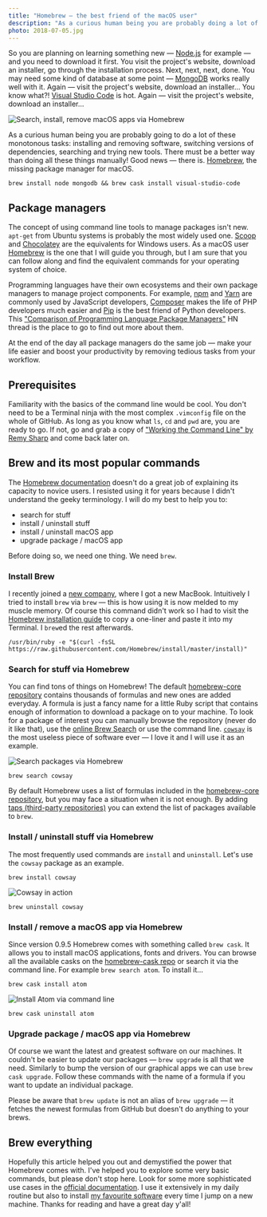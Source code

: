 ```yaml
---
title: "Homebrew — the best friend of the macOS user"
description: "As a curious human being you are probably doing a lot of monotonous tasks: installing and removing software, switching versions of dependencies and searching for new tools. Make your life easier with Homebrew."
photo: 2018-07-05.jpg
---
```


So you are planning on learning something new — [Node.js](https://nodejs.org/en/) for example — and you need to download it first. You visit the project's website, download an installer, go through the installation process. Next, next, next, done. You may need some kind of database at some point — [MongoDB](https://www.mongodb.com/) works really well with it. Again — visit the project's website, download an installer… You know what?! [Visual Studio Code](https://code.visualstudio.com/) is hot. Again — visit the project's website, download an installer…

![Search, install, remove macOS apps via Homebrew](/photos/2018-07-05-1.jpg)

As a curious human being you are probably going to do a lot of these monotonous tasks: installing and removing software, switching versions of dependencies, searching and trying new tools. There must be a better way than doing all these things manually! Good news — there is. [Homebrew](https://brew.sh/), the missing package manager for macOS.

```
brew install node mongodb && brew cask install visual-studio-code
```

## Package managers

The concept of using command line tools to manage packages isn't new. `apt-get` from Ubuntu systems is probably the most widely used one. [Scoop](https://scoop.sh/) and [Chocolatey](https://chocolatey.org/) are the equivalents for Windows users. As a macOS user [Homebrew](https://brew.sh/) is the one that I will guide you through, but I am sure that you can follow along and find the equivalent commands for your operating system of choice.

Programming languages have their own ecosystems and their own package managers to manage project components. For example, [npm](https://www.npmjs.com/) and [Yarn](https://yarnpkg.com/) are commonly used by JavaScript developers, [Composer](https://getcomposer.org/) makes the life of PHP developers much easier and [Pip](https://pypi.org/project/pip/) is the best friend of Python developers. This ["Comparison of Programming Language Package Managers"](https://news.ycombinator.com/item?id=12187888) HN thread is the place to go to find out more about them.

At the end of the day all package managers do the same job — make your life easier and boost your productivity by removing tedious tasks from your workflow.

## Prerequisites

Familiarity with the basics of the command line would be cool. You don't need to be a Terminal ninja with the most complex `.vimconfig` file on the whole of GitHub. As long as you know what `ls`, `cd` and `pwd` are, you are ready to go. If not, go and grab a copy of ["Working the Command Line" by Remy Sharp](https://remysharp.com/2016/12/09/working-the-command-line) and come back later on.

## Brew and its most popular commands

The [Homebrew documentation](https://brew.sh/) doesn't do a great job of explaining its capacity to novice users. I resisted using it for years because I didn't understand the geeky terminology. I will do my best to help you to:

- search for stuff
- install / uninstall stuff
- install / uninstall macOS app
- upgrade package / macOS app

Before doing so, we need one thing. We need `brew`.

### Install Brew

I recently joined a [new company](https://mindera.com/), where I got a new MacBook. Intuitively I tried to install `brew` via `brew` — this is how using it is now melded to my muscle memory. Of course this command didn't work so I had to visit the [Homebrew installation guide](https://brew.sh/#install) to copy a one-liner and paste it into my Terminal. I `brew`ed the rest afterwards.

```
/usr/bin/ruby -e "$(curl -fsSL https://raw.githubusercontent.com/Homebrew/install/master/install)"
```

### Search for stuff via Homebrew

You can find tons of things on Homebrew! The default [homebrew-core repository](https://github.com/Homebrew/homebrew-core/tree/master/Formula) contains thousands of formulas and new ones are added everyday. A formula is just a fancy name for a little Ruby script that contains enough of information to download a package on to your machine. To look for a package of interest you can manually browse the repository (never do it like that), use the [online Brew Search](http://searchbrew.com/) or use the command line. [`cowsay`](https://en.wikipedia.org/wiki/Cowsay) is the most useless piece of software ever — I love it and I will use it as an example.

![Search packages via Homebrew](/photos/2018-07-05-2.jpg)

```
brew search cowsay
```

By default Homebrew uses a list of formulas included in the [homebrew-core repository](https://github.com/Homebrew/homebrew-core/tree/master/Formula), but you may face a situation when it is not enough. By adding [taps (third-party repositories)](https://docs.brew.sh/Taps) you can extend the list of packages available to `brew`.

### Install / uninstall stuff via Homebrew

The most frequently used commands are `install` and `uninstall`. Let's use the `cowsay` package as an example.

```
brew install cowsay
```

![Cowsay in action](/photos/2018-07-05-3.jpg)

```
brew uninstall cowsay
```

### Install / remove a macOS app via Homebrew

Since version 0.9.5 Homebrew comes with something called `brew cask`. It allows you to install macOS applications, fonts and drivers. You can browse all the available casks on the [homebrew-cask repo](https://github.com/Homebrew/homebrew-cask/tree/master/Casks) or search it via the command line. For example `brew search atom`. To install it…

```
brew cask install atom
```

![Install Atom via command line](/photos/2018-07-05-4.gif)

```
brew cask uninstall atom
```

### Upgrade package / macOS app via Homebrew

Of course we want the latest and greatest software on our machines. It couldn't be easier to update our packages — `brew upgrade` is all that we need. Similarly to bump the version of our graphical apps we can use `brew cask upgrade`. Follow these commands with the name of a formula if you want to update an individual package.

Please be aware that `brew update` is not an alias of `brew upgrade` — it fetches the newest formulas from GitHub but doesn't do anything to your brews.

## Brew everything

Hopefully this article helped you out and demystified the power that Homebrew comes with. I've helped you to explore some very basic commands, but please don't stop here. Look for some more sophisticated use cases in the [official documentation](https://docs.brew.sh/). I use it extensively in my daily routine but also to install [my favourite software](https://github.com/pawelgrzybek/dotfiles/blob/master/setup-brew.sh) every time I jump on a new machine. Thanks for reading and have a great day y'all!
